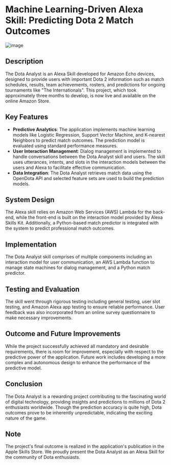 # Machine Learning-Driven Alexa Skill: Predicting Dota 2 Match Outcomes
![image](https://github.com/edwintyx/Dota-Analyst/assets/23330497/b4329773-e1a1-460e-ad0e-8eb69e6fb59b)

## Description
The Dota Analyst is an Alexa Skill developed for Amazon Echo devices, designed to provide users with important Dota 2 information such as match schedules, results, team achievements, rosters, and predictions for ongoing tournaments like "The Internationals". This project, which took approximately three months to develop, is now live and available on the online Amazon Store.

## Key Features
- **Predictive Analytics**: The application implements machine learning models like Logistic Regression, Support Vector Machine, and K-nearest Neighbors to predict match outcomes. The prediction model is evaluated using standard performance measures. 
- **User Interaction Management**: Dialog management is implemented to handle conversations between the Dota Analyst skill and users. The skill uses utterances, intents, and slots in the interaction models between the users and Alexa to facilitate effective communication.
- **Data Integration**: The Dota Analyst retrieves match data using the OpenDota API and selected feature sets are used to build the prediction models.

## System Design
The Alexa skill relies on Amazon Web Services (AWS) Lambda for the back-end, while the front-end is built on the interaction model provided by Alexa Skills Kit. Additionally, a Python-based match predictor is integrated with the system to predict professional match outcomes.

## Implementation
The Dota Analyst skill comprises of multiple components including an interaction model for user communication, an AWS Lambda function to manage state machines for dialog management, and a Python match predictor.

## Testing and Evaluation
The skill went through rigorous testing including general testing, user slot testing, and Amazon Alexa app testing to ensure reliable performance. User feedback was also incorporated from an online survey questionnaire to make necessary improvements.

## Outcome and Future Improvements
While the project successfully achieved all mandatory and desirable requirements, there is room for improvement, especially with respect to the predictive power of the application. Future work includes developing a more complex and autonomous design to enhance the performance of the predictive model.

## Conclusion
The Dota Analyst is a rewarding project contributing to the fascinating world of digital technology, providing insights and predictions to millions of Dota 2 enthusiasts worldwide. Though the prediction accuracy is quite high, Dota outcomes prove to be inherently unpredictable, indicating the exciting nature of the game.

## Note
The project's final outcome is realized in the application's publication in the Apple Skills Store. We proudly present the Dota Analyst as an Alexa Skill for the community of Dota enthusiasts.
